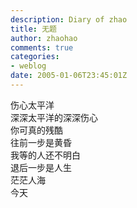 ```yaml
---
description: Diary of zhao
title: 无题
author: zhaohao
comments: true
categories:
- weblog
date: 2005-01-06T23:45:01Z
---
```


伤心太平洋   
深深太平洋的深深伤心   
你可真的残酷   
往前一步是黄昏   
我等的人还不明白   
退后一步是人生   
茫茫人海  
今天   
